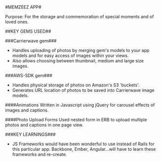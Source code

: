 #MEMZEEZ APP#

Purpose:  For the storage and commemoration of special moments and of loved ones.




##KEY GEMS USED##

###Carrierwave gem###
 - Handles uploading of photos by merging gem's models to your app models and for easy access of images within your views.  
 - Also allows choosing between thumbnail, medium and large size images.

###AWS-SDK gem###
- Handles physical storage of photos on Amazon's S3 'buckets'.  
- Generates URL location of photos to be saved into Carrierwave image models.

####Animations
Written in Javascript using jQuery for carousel effects of images and captions.

####Photo Upload Forms
Used nested form in ERB to upload multiple photos and captions in one page view.

###KEY LEARNINGS###
* JS Frameworks would have been wonderful to use instead of Rails for this particular app. Backbone, Ember, Angular...will have to learn these frameworks and re-create.


